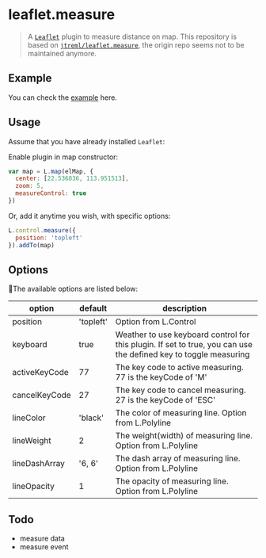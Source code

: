 # leaflet.measure

> A [`Leaflet`](https://github.com/Leaflet/Leaflet) plugin to measure distance on map. This repository is based on [`jtreml/leaflet.measure`](https://github.com/jtreml/leaflet.measure), the origin repo seems not to be maintained anymore.

## Example

You can check the [example](http://jtreml.github.com/leaflet.measure/example.html) here.

## Usage

Assume that you have already installed `Leaflet`:

Enable plugin in map constructor:

```javascript
var map = L.map(elMap, {
  center: [22.536836, 113.951513],
  zoom: 5,
  measureControl: true
})
```

Or, add it anytime you wish, with specific options:

```javascript
L.control.measure({
  position: 'topleft'
}).addTo(map)
```

## Options

The available options are listed below: 

| option | default | description |
| ------| ------ | ------ |
| position | 'topleft' | Option from L.Control |
| keyboard | true | Weather to use keyboard control for this plugin. If set to true, you can use the defined key to toggle measuring |
| activeKeyCode | 77 | The key code to active measuring. 77 is the keyCode of 'M' |
| cancelKeyCode | 27 | The key code to cancel measuring. 27 is the keyCode of 'ESC' |
| lineColor | 'black' | The color of measuring line. Option from L.Polyline |
| lineWeight | 2 | The weight(width) of measuring line. Option from L.Polyline |
| lineDashArray | '6, 6' | The dash array of measuring line. Option from L.Polyline |
| lineOpacity | 1 | The opacity of measuring line. Option from L.Polyline |

## Todo
- measure data
- measure event